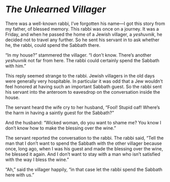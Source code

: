 # ***The Unlearned Villager***



There was a well-known rabbi, I’ve forgotten his name—I got this story from my father, of blessed memory. This rabbi was once on a journey. It was a Friday, and when he passed the home of a Jewish villager, a *yeshuvnik*, he decided not to travel any further. So he sent his servant in to ask whether he, the rabbi, could spend the Sabbath there.

“In my house?” stammered the villager. “I don’t know. There’s another *yeshuvnik* not far from here. The rabbi could certainly spend the Sabbath with him.”

This reply seemed strange to the rabbi. Jewish villagers in the old days were generally very hospitable. In particular it was odd that a Jew wouldn’t feel honored at having such an important Sabbath guest. So the rabbi sent his servant into the anteroom to eavesdrop on the conversation inside the house.

The servant heard the wife cry to her husband, “Fool! Stupid oaf! Where’s the harm in having a saintly guest for the Sabbath?”

And the husband: “Wicked woman, do you want to shame me? You know I don’t know how to make the blessing over the wine.”

The servant reported the conversation to the rabbi. The rabbi said, “Tell the man that I don’t want to spend the Sabbath with the other villager because once, long ago, when I was his guest and made the blessing over the wine, he blessed it again. And I don’t want to stay with a man who isn’t satisfied with the way I bless the wine.”

“Ah,” said the villager happily, “in that case let the rabbi spend the Sabbath here with us.”